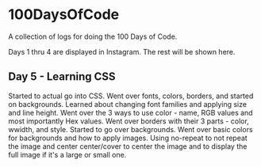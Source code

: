 # 100DaysOfCode
A collection of logs for doing the 100 Days of Code. 

Days 1 thru 4 are displayed in Instagram. The rest will be shown here.

## Day 5 - Learning CSS
Started to actual go into CSS. Went over fonts, colors, borders, and started on backgrounds. Learned about changing font families and applying size and line height. Went over the 3 ways to use color - name, RGB values and most importantly Hex values. Went over borders with their 3 parts - color, wwidth, and style. Started to go over backgrounds. Went over basic colors for backgrounds and how to apply images. Using no-repeat to not repeat the image and center center/cover to center the image and to display the full image if it's a large or small one.
